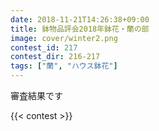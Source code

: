 ```yaml
---
date: 2018-11-21T14:26:38+09:00
title: 鉢物品評会2018年鉢花・蘭の部
image: cover/winter2.png
contest_id: 217
contest_dir: 216-217
tags: ["蘭", "ハウス鉢花"]
---
```

審査結果です

{{< contest >}}
